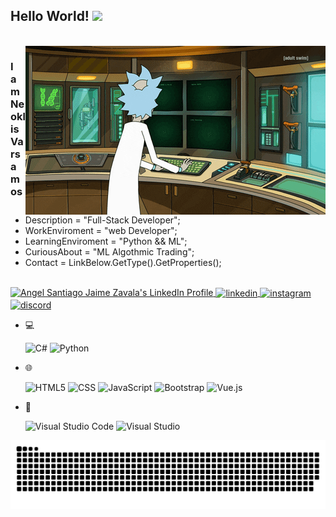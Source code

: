 ## Hello World! <img src="https://raw.githubusercontent.com/iampavangandhi/iampavangandhi/master/gifs/Hi.gif" width="30px"></h2>

<br />
<img align="right" alt="GIF" src="https://github.com/darshan-jain/darshan-jain/blob/master/rick.gif" />

### I am Neoklis Varsamos
- Description = "Full-Stack Developer";
- WorkEnviroment = "web Developer";
- LearningEnviroment = "Python && ML";
- CuriousAbout = "ML Algothmic Trading";
- Contact = LinkBelow.GetType().GetProperties();
<br />

  <a href="https://www.linkedin.com/in/neoklis-varsamos-218a4a258/">
    <img src="https://www.vectorlogo.zone/logos/linkedin/linkedin-icon.svg" alt="Angel Santiago Jaime Zavala's LinkedIn Profile" height="50" width="50">
  </a>
  
<a href="https://www.linkedin.com/in/neoklis-varsamos-218a4a258/" target="blank">
  <img align="center" src="https://user-images.githubusercontent.com/88904952/234979284-68c11d7f-1acc-4f0c-ac78-044e1037d7b0.png" alt="linkedin" height="50"         width="50" />
</a>

<a href="https://www.instagram.com/neoklis.var/" target="blank">
  <img align="center" src="https://user-images.githubusercontent.com/88904952/234981169-2dd1e58f-4b7e-468c-8213-034ba62156c3.png" alt="instagram" height="50"       width="50" />
</a>

<a href="https://discord.com/users/516649789169991683" target="blank">
  <img align="center" src="https://user-images.githubusercontent.com/88904952/234982627-019fd336-6248-453c-9b05-97c13fd1d207.png" alt="discord" height="50"         width="50" />
</a>
  
- 💻 &nbsp;

  ![C#](https://img.shields.io/badge/-C%23-333333?style=flat&logo=C%20Sharp&logoColor=239120)
  ![Python](https://img.shields.io/badge/-Python-333333?style=flat&logo=python)

- 🌐 &nbsp;

  ![HTML5](https://img.shields.io/badge/-HTML5-333333?style=flat&logo=HTML5)
  ![CSS](https://img.shields.io/badge/-CSS-333333?style=flat&logo=CSS3&logoColor=1572B6)
  ![JavaScript](https://img.shields.io/badge/-JavaScript-333333?style=flat&logo=javascript)
  ![Bootstrap](https://img.shields.io/badge/-Bootstrap-333333?style=flat&logo=bootstrap&logoColor=563D7C)
  ![Vue.js](https://img.shields.io/badge/-Vue.js-333333?style=flat&logo=Vue.js&logoColor=4FC08D)
  
- 🔧 &nbsp;

  ![Visual Studio Code](https://img.shields.io/badge/-Visual%20Studio%20Code-333333?style=flat&logo=visual-studio-code&logoColor=007ACC)
  ![Visual Studio](https://img.shields.io/badge/-Visual%20Studio-333333?style=flat&logo=Visual%20Studio&logoColor=5C2D91)




<!--- snake -->
<div align="center">
  <img  src="https://github.com/1999AZZAR/1999AZZAR/blob/main/resources/img/grid-snake.svg"
       alt="snake" /></a>
</div>

